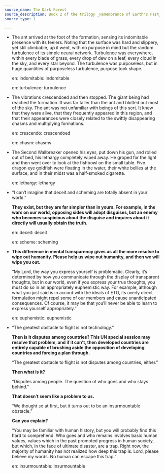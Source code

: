 ```yaml
---
source_name: The Dark Forest
source_description: Book 2 of the trilogy _Remembrance of Earth's Past_, by Liu Cixin
source_type: 1

---
```


- The ant arrived at the foot of the formation, sensing its indomitable presence with its feelers. Noting that the surface was hard and slippery, yet still climbable, up it went, with no purpose in mind but the random turbulence of its simple neural network. Turbulence was everywhere, within every blade of grass, every drop of dew on a leaf, every cloud in the sky, and every star beyond. The turbulence was purposeless, but in huge quantities of purposeless turbulence, purpose took shape.

    <div markdown="1" class="tagged-entries">

    en: indomitable: indomitable

    en: turbulence: turbulence

    </div>

- The vibrations crescendoed and then stopped. The giant being had reached the formation. It was far taller than the ant and blotted out most of the sky. The ant was not unfamiliar with beings of this sort. It knew that they were alive, that they frequently appeared in this region, and that their appearances were closely related to the swiftly disappearing chasms and multiplying formations.

    <div markdown="1" class="tagged-entries">

    en: crescendo: crescendoed

    en: chasm: chasms

    </div>

- The Second Wallbreaker opened his eyes, put down his gun, and rolled out of bed, his lethargy completely wiped away. He groped for the light and then went over to look at the fishbowl on the small table. Five dragon eye goldfish were floating in the water, their white bellies at the surface, and in their midst was a half-smoked cigarette.

    <div markdown="1" class="tagged-entries">

    en: lethargy: lethargy

    </div>

- “I can’t imagine that deceit and scheming are totally absent in your world.”

    **They exist, but they are far simpler than in yours. For example, in the wars on our world, opposing sides will adopt disguises, but an enemy who becomes suspicious about the disguise and inquires about it directly will usually obtain the truth.**

    <div markdown="1" class="tagged-entries">

    en: deceit: deceit

    en: scheme: scheming

    </div>

- **This difference in mental transparency gives us all the more resolve to wipe out humanity. Please help us wipe out humanity, and then we will wipe you out.**

    “My Lord, the way you express yourself is problematic. Clearly, it’s determined by how you communicate through the display of transparent thoughts, but in our world, even if you express your true thoughts, you must do so in an appropriately euphemistic way. For example, although what you just said is in accord with the ideals of ETO, its overly direct formulation might repel some of our members and cause unanticipated consequences. Of course, it may be that you’ll never be able to learn to express yourself appropriately.”

    <div markdown="1" class="tagged-entries">

    en: euphemistic: euphemistic

    </div>

- “The greatest obstacle to flight is not technology.”

    **Then is it disputes among countries? This UN special session may resolve that problem, and if it can’t, then developed countries are entirely capable of brushing aside the opposition of developing countries and forcing a plan through.**

    “The greatest obstacle to flight is not disputes among countries, either.”

    **Then what is it?**

    “Disputes among people. The question of who goes and who stays behind.”

    **That doesn’t seem like a problem to us.**

    “We thought so at first, but it turns out to be an insurmountable obstacle.”

    **Can you explain?**

    “You may be familiar with human history, but you will probably find this hard to comprehend: Who goes and who remains involves basic human values, values which in the past promoted progress in human society, but which, in the face of ultimate disaster, are a trap. Right now, the majority of humanity has not realized how deep this trap is. Lord, please believe my words. No human can escape this trap.”

    <div markdown="1" class="tagged-entries">

    en: insurmountable: insurmountable

    </div>